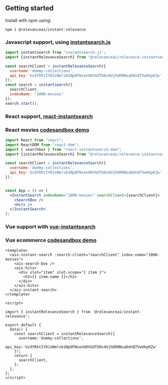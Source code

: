 ## Getting started

Install with npm using:
```
npm i @relevanceai/instant-relevance
```

### Javascript support, using [instantsearch.js](https://github.com/algolia/instantsearch.js)

```javascript
import instantsearch from "instantsearch.js";
import {instantRelevanceSearch} from "@relevanceai/relevance-instantsearch";

const searchClient = instantRelevanceSearch({
  username:'dummy-collections',
  api_key:'UzdYRktIY0JxNmlvb1NpOFNsenU6VGdTU0s4UjhUR0NsaDdnQTVwUkpKZw'
});
const search = instantsearch({
  searchClient,
  indexName: "1000-movies"
});
search.start();
```

### React support, [react-instantsearch](https://github.com/algolia/react-instantsearch)

### React movies [codesandbox demo](https://codesandbox.io/s/instant-relevance-react-movies-rvxcj?file=/src/App.js)


```jsx harmony
import React from "react";
import ReactDOM from "react-dom";
import { searchbox } from "react-instantsearch-dom";
import {instantRelevanceSearch} from "@relevanceai/relevance-instantsearch";

const searchClient = instantRelevanceSearch({
  username:'dummy-collections',
  api_key:'UzdYRktIY0JxNmlvb1NpOFNsenU6VGdTU0s4UjhUR0NsaDdnQTVwUkpKZw'
});


const App = () => (
  <InstantSearch indexName="1000-movies" searchClient={searchClient}>
    <SearchBox />
    <Hits />
  </InstantSearch>
);
```

### Vue support with [vue-instantsearch](https://github.com/algolia/vue-instantsearch)

### Vue ecommerce [codesandbox demo](https://codesandbox.io/s/instant-relevance-vue-ecommerce-w3q8g)

```vue
<template>
  <ais-instant-search :search-client="searchClient" index-name="1000-movies">
    <ais-search-box />
    <ais-hits>
      <div slot="item" slot-scope="{ item }">
        <h2>{{ item.name }}</h2>
      </div>
    </ais-hits>
  </ais-instant-search>
</template>

<script>

import { instantRelevanceSearch } from '@relevanceai/instant-relevance';

export default {
  data() {
    const searchClient = instantRelevanceSearch({
      username:'dummy-collections',
      api_key:'UzdYRktIY0JxNmlvb1NpOFNsenU6VGdTU0s4UjhUR0NsaDdnQTVwUkpKZw'
    });
    return {
      searchClient,
    };
  },
};
</script>
```
